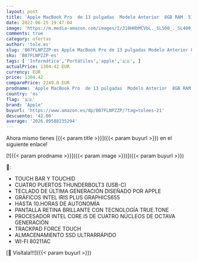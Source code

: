 ```yaml
---
layout: post
title: 'Apple MacBook Pro  de 13 pulgadas  Modelo Anterior  8GB RAM  512GB de almacenamiento  - Gris Espacial'
date: 2022-06-25 19:47:04
image: 'https://m.media-amazon.com/images/I/318HHbMCVbL._SL500_._SL400_.jpg'
comments: true
category: ofertas
author: 'tole.es'
slug: 'B07FLNPZZP-es Apple MacBook Pro de 13 pulgadas Modelo Anterior 8GB RAM...'
sku: 'B07FLNPZZP-es'
tags: [ 'Informática','Portátiles','apple','🇪🇸', ]
actualPrice: 1304.42 EUR
currency: EUR
price: 1304.42
comparePrice: 2249.0 EUR
prodname: 'Apple MacBook Pro  de 13 pulgadas  Modelo Anterior  8GB RAM  512GB de almacenamiento  - Gris Espacial'
country: 'es'
flag: '🇪🇸'
brand: 'Apple'
buyurl: 'https://www.amazon.es/dp/B07FLNPZZP/?tag=tolees-21'
descuento: '42.00'
average: '2026.09588235294'
---
```


Ahora mismo tienes [{{< param title >}}]({{< param buyurl >}}) en el siguiente enlace!

[![{{< param prodname >}}]({{< param image >}})]({{< param buyurl >}})

🔎:

- TOUCH BAR Y TOUCHID
- CUATRO PUERTOS THUNDERBOLT3 (USB-C)
- TECLADO DE ÚLTIMA GENERACIÓN DISEÑADO POR APPLE
- GRÁFICOS INTEL IRIS PLUS GRAPHICS655
- HASTA 10.HORAS DE AUTONOMÍA
- PANTALLA RETINA BRILLANTE CON TECNOLOGÍA TRUE.TONE
- PROCESADOR INTEL CORE.I5 DE CUATRO NÚCLEOS DE OCTAVA GENERACIÓN
- TRACKPAD FORCE TOUCH
- ALMACENAMIENTO SSD ULTRARRÁPIDO
- WI-FI 80211AC

[🛒 Visítala!!!]({{< param buyurl >}})
